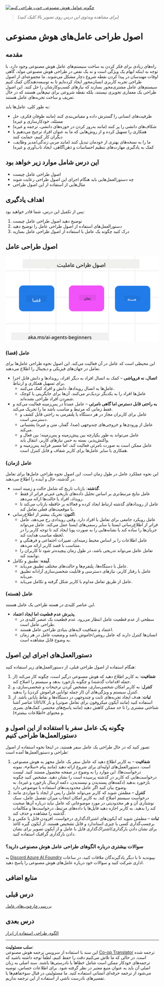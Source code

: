 <!--
CO_OP_TRANSLATOR_METADATA:
{
  "original_hash": "4c46e4ff9e349c521e2b0b17f51afa64",
  "translation_date": "2025-08-30T07:41:16+00:00",
  "source_file": "03-agentic-design-patterns/README.md",
  "language_code": "fa"
}
-->
[![چگونه عوامل هوش مصنوعی خوب طراحی کنیم](../../../translated_images/lesson-3-thumbnail.1092dd7a8f1074a5b26e35aa8f810814e05a22fed1765c20c14b2b508c7ae379.fa.png)](https://youtu.be/m9lM8qqoOEA?si=4KimounNKvArQQ0K)

> _(برای مشاهده ویدئوی این درس روی تصویر بالا کلیک کنید)_
# اصول طراحی عامل‌های هوش مصنوعی

## مقدمه

راه‌های زیادی برای فکر کردن به ساخت سیستم‌های عامل هوش مصنوعی وجود دارد. با توجه به اینکه ابهام یک ویژگی است و نه یک نقص در طراحی هوش مصنوعی مولد، گاهی اوقات مهندسان در پیدا کردن نقطه شروع دچار مشکل می‌شوند. ما مجموعه‌ای از اصول طراحی تجربه کاربری انسان‌محور ایجاد کرده‌ایم تا به توسعه‌دهندگان کمک کنیم سیستم‌های عامل مشتری‌محور بسازند که نیازهای کسب‌وکارشان را حل کنند. این اصول طراحی یک معماری تجویزی نیستند، بلکه نقطه شروعی برای تیم‌هایی هستند که در حال تعریف و ساخت تجربه‌های عامل هستند.

به طور کلی، عامل‌ها باید:

- ظرفیت‌های انسانی را گسترش داده و مقیاس‌بندی کنند (مانند طوفان فکری، حل مسئله، خودکارسازی و غیره)
- شکاف‌های دانشی را پر کنند (مانند به‌روز کردن در حوزه‌های دانشی، ترجمه و غیره)
- همکاری را تسهیل کرده و از روش‌هایی که ما به عنوان افراد ترجیح می‌دهیم با دیگران کار کنیم، حمایت کنند
- ما را به نسخه‌های بهتری از خودمان تبدیل کنند (مانند مربی زندگی/مدیر وظایف، کمک به یادگیری مهارت‌های تنظیم احساسات و ذهن‌آگاهی، ایجاد تاب‌آوری و غیره)

## این درس شامل موارد زیر خواهد بود

- اصول طراحی عامل چیست
- چه دستورالعمل‌هایی باید هنگام اجرای این اصول طراحی رعایت شوند
- مثال‌هایی از استفاده از این اصول طراحی

## اهداف یادگیری

پس از تکمیل این درس، شما قادر خواهید بود:

1. توضیح دهید اصول طراحی عامل چیست
2. دستورالعمل‌های استفاده از اصول طراحی عامل را توضیح دهید
3. درک کنید چگونه یک عامل با استفاده از اصول طراحی عامل بسازید

## اصول طراحی عامل

![اصول طراحی عامل](../../../translated_images/agentic-design-principles.1cfdf8b6d3cc73c2b738951ee7b2043e224441d98babcf654be69d866120f93a.fa.png)

### عامل (فضا)

این محیطی است که عامل در آن فعالیت می‌کند. این اصول نحوه طراحی عامل‌ها برای تعامل در جهان‌های فیزیکی و دیجیتال را اطلاع می‌دهند.

- **اتصال، نه فروپاشی** – کمک به اتصال افراد به دیگر افراد، رویدادها و دانش قابل اجرا برای تسهیل همکاری و ارتباط.
  - عامل‌ها به اتصال رویدادها، دانش و افراد کمک می‌کنند.
  - عامل‌ها افراد را به یکدیگر نزدیک‌تر می‌کنند. آن‌ها برای جایگزینی یا کوچک شمردن افراد طراحی نشده‌اند.
- **به راحتی قابل دسترس اما گاهی نامرئی** – عامل عمدتاً در پس‌زمینه فعالیت می‌کند و فقط زمانی که مرتبط و مناسب باشد ما را تحریک می‌کند.
  - عامل برای کاربران مجاز در هر دستگاه یا پلتفرمی به راحتی قابل کشف و دسترسی است.
  - عامل از ورودی‌ها و خروجی‌های چندوجهی (صدا، گفتار، متن و غیره) پشتیبانی می‌کند.
  - عامل می‌تواند به طور یکپارچه بین پیش‌زمینه و پس‌زمینه؛ بین فعال و واکنش‌پذیر، بسته به حس نیازهای کاربر، انتقال یابد.
  - عامل ممکن است به صورت نامرئی فعالیت کند، اما مسیر فرآیند پس‌زمینه و همکاری با سایر عامل‌ها برای کاربر شفاف و قابل کنترل است.

### عامل (زمان)

این نحوه عملکرد عامل در طول زمان است. این اصول نحوه طراحی عامل‌ها برای تعامل در گذشته، حال و آینده را اطلاع می‌دهند.

- **گذشته**: بازتاب تاریخ که شامل حالت و زمینه است.
  - عامل نتایج مرتبط‌تری بر اساس تحلیل داده‌های تاریخی غنی‌تر فراتر از فقط رویداد، افراد یا حالت‌ها ارائه می‌دهد.
  - عامل از رویدادهای گذشته ارتباط ایجاد کرده و فعالانه بر حافظه بازتاب می‌کند تا با موقعیت‌های فعلی تعامل کند.
- **اکنون**: تحریک بیشتر از اطلاع‌رسانی.
  - عامل رویکرد جامعی برای تعامل با افراد دارد. وقتی رویدادی رخ می‌دهد، عامل فراتر از اطلاع‌رسانی ایستا یا سایر رسمی‌های ایستا عمل می‌کند. عامل می‌تواند جریان‌ها را ساده کند یا نشانه‌هایی را به صورت پویا ایجاد کند تا توجه کاربر را در لحظه مناسب هدایت کند.
  - عامل اطلاعات را بر اساس محیط زمینه‌ای، تغییرات اجتماعی و فرهنگی و متناسب با قصد کاربر ارائه می‌دهد.
  - تعامل عامل می‌تواند تدریجی باشد، در طول زمان پیچیده‌تر شود تا کاربران را توانمند کند.
- **آینده**: تطبیق و تکامل.
  - عامل با دستگاه‌ها، پلتفرم‌ها و حالت‌های مختلف تطبیق می‌یابد.
  - عامل با رفتار کاربر، نیازهای دسترسی و قابلیت شخصی‌سازی آزادانه تطبیق می‌یابد.
  - عامل از طریق تعامل مداوم با کاربر شکل گرفته و تکامل می‌یابد.

### عامل (هسته)

این عناصر کلیدی در هسته طراحی یک عامل هستند.

- **پذیرش عدم قطعیت اما ایجاد اعتماد**.
  - سطحی از عدم قطعیت عامل انتظار می‌رود. عدم قطعیت یک عنصر کلیدی در طراحی عامل است.
  - اعتماد و شفافیت لایه‌های بنیادی طراحی عامل هستند.
  - انسان‌ها کنترل دارند که عامل روشن/خاموش باشد و وضعیت عامل در هر زمان به وضوح قابل مشاهده است.

## دستورالعمل‌های اجرای این اصول

هنگام استفاده از اصول طراحی قبلی، از دستورالعمل‌های زیر استفاده کنید:

1. **شفافیت**: به کاربر اطلاع دهید که هوش مصنوعی درگیر است، چگونه کار می‌کند (از جمله اقدامات گذشته) و چگونه بازخورد بدهد و سیستم را اصلاح کند.
2. **کنترل**: به کاربر امکان شخصی‌سازی، مشخص کردن ترجیحات و شخصی‌سازی، و کنترل سیستم و ویژگی‌های آن (از جمله توانایی فراموش کردن) را بدهید.
3. **ثبات**: هدف ایجاد تجربه‌های ثابت و چندوجهی در دستگاه‌ها و نقاط پایانی باشد. از عناصر آشنا UI/UX استفاده کنید (مانند آیکون میکروفون برای تعامل صوتی) و بار شناختی مشتری را تا حد ممکن کاهش دهید (مانند پاسخ‌های مختصر، کمک‌های بصری و محتوای «اطلاعات بیشتر»).

## چگونه یک عامل سفر با استفاده از این اصول و دستورالعمل‌ها طراحی کنیم

تصور کنید که در حال طراحی یک عامل سفر هستید، در اینجا نحوه استفاده از اصول طراحی و دستورالعمل‌ها آمده است:

1. **شفافیت** – به کاربر اطلاع دهید که عامل سفر یک عامل مجهز به هوش مصنوعی است. دستورالعمل‌های اولیه‌ای برای شروع ارائه دهید (مانند پیام «سلام»، نمونه درخواست‌ها). این موارد را به وضوح در صفحه محصول مستند کنید. لیست درخواست‌هایی که کاربر در گذشته پرسیده است را نشان دهید. مشخص کنید چگونه بازخورد بدهید (دکمه‌های پسندیدن و نپسندیدن، دکمه ارسال بازخورد و غیره). به وضوح بیان کنید اگر عامل محدودیت‌های استفاده یا موضوعی دارد.
2. **کنترل** – مطمئن شوید که کاربر می‌تواند عامل را پس از ایجاد با مواردی مانند درخواست سیستم اصلاح کند. به کاربر امکان انتخاب میزان تفصیل عامل، سبک نوشتاری آن و هر محدودیتی در مورد موضوعاتی که عامل نباید درباره آن‌ها صحبت کند را بدهید. به کاربر اجازه دهید فایل‌ها یا داده‌های مرتبط، درخواست‌ها و مکالمات گذشته را مشاهده و حذف کند.
3. **ثبات** – مطمئن شوید که آیکون‌های اشتراک‌گذاری درخواست، افزودن فایل یا عکس و برچسب‌گذاری کسی یا چیزی استاندارد و قابل تشخیص هستند. از آیکون گیره کاغذ برای نشان دادن بارگذاری/اشتراک‌گذاری فایل با عامل و از آیکون تصویر برای نشان دادن بارگذاری گرافیک استفاده کنید.

### سوالات بیشتری درباره الگوهای طراحی عامل هوش مصنوعی دارید؟

به [Discord Azure AI Foundry](https://aka.ms/ai-agents/discord) بپیوندید تا با دیگر یادگیرندگان ملاقات کنید، در ساعات اداری شرکت کنید و سوالات خود درباره عامل‌های هوش مصنوعی را پاسخ دهید.

## منابع اضافی

## درس قبلی

[بررسی چارچوب‌های عامل](../02-explore-agentic-frameworks/README.md)

## درس بعدی

[الگوی طراحی استفاده از ابزار](../04-tool-use/README.md)

---

**سلب مسئولیت**:  
این سند با استفاده از سرویس ترجمه هوش مصنوعی [Co-op Translator](https://github.com/Azure/co-op-translator) ترجمه شده است. در حالی که ما تلاش می‌کنیم دقت را حفظ کنیم، لطفاً توجه داشته باشید که ترجمه‌های خودکار ممکن است شامل خطاها یا نادرستی‌ها باشند. سند اصلی به زبان اصلی آن باید به عنوان منبع معتبر در نظر گرفته شود. برای اطلاعات حساس، توصیه می‌شود از ترجمه حرفه‌ای انسانی استفاده کنید. ما مسئولیتی در قبال سوءتفاهم‌ها یا تفسیرهای نادرست ناشی از استفاده از این ترجمه نداریم.